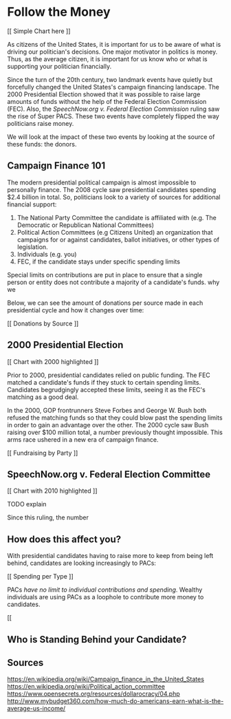 Follow the Money
===

[[ Simple Chart here ]]

As citizens of the United States, it is important for us to be aware of what is
driving our politician's decisions.  One major motivator in politics is money.
Thus, as the average citizen, it is important for us know who or what is supporting 
your politician financially.

Since the turn of the 20th century, two landmark events have quietly but forcefully
changed the United States's campaign financing landscape.  The 2000 Presidential 
Election showed that it was possible to raise large amounts of funds without the 
help of the Federal Election Commission (FEC).  Also, the *SpeechNow.org v. Federal 
Election Commission* ruling saw the rise of Super PACS. These two events have 
completely flipped the way politicians raise money.

We will look at the impact of these two events by looking at the source of these funds: 
the donors.

## Campaign Finance 101

The modern presidential political campaign is almost impossible to personally finance.
The 2008 cycle saw presidential candidates spending $2.4 billion in total.
So, politicians look to a variety of sources for additional financial support:

1. The National Party Committee the candidate is affiliated with (e.g. The Democratic or Republican National Committees)
2. Political Action Committees (e.g Citizens United) an organization that campaigns for or against candidates, ballot initiatives, or other types of legislation.
3. Individuals (e.g. you)
4. FEC, if the candidate stays under specific spending limits

Special limits on contributions are put in place to ensure that a single person or
entity does not contribute a majority of a candidate's funds.
why we 

Below, we can see the amount of donations per source made in each presidential 
cycle and how it changes over time:

[[ Donations by Source ]]

## 2000 Presidential Election

[[ Chart with 2000 highlighted ]]

Prior to 2000, presidential candidates relied on public funding.  The FEC matched
a candidate's funds if they stuck to certain spending limits.  Candidates
begrudgingly accepted these limits, seeing it as the FEC's matching as a good deal.

In the 2000, GOP frontrunners Steve Forbes and George W. Bush both refused the 
matching funds so that they could blow past the spending limits in order to 
gain an advantage over the other.  The 2000 cycle saw Bush raising over 
$100 million total, a number previously thought impossible.  This arms race
ushered in a new era of campaign finance.

[[ Fundraising by Party ]]

## SpeechNow.org v. Federal Election Committee

[[ Chart with 2010 highlighted ]]

TODO explain

Since this ruling, the number

## How does this affect you?

With presidential candidates having to raise more to keep from being left behind,
candidates are looking increasingly to PACs:

[[ Spending per Type ]]

PACs *have no limit to individual contributions and spending*.  Wealthy individuals
are using PACs as a loophole to contribute more money to candidates.

[[ 

## Who is Standing Behind your Candidate?

## Sources

https://en.wikipedia.org/wiki/Campaign_finance_in_the_United_States
https://en.wikipedia.org/wiki/Political_action_committee
https://www.opensecrets.org/resources/dollarocracy/04.php
http://www.mybudget360.com/how-much-do-americans-earn-what-is-the-average-us-income/
